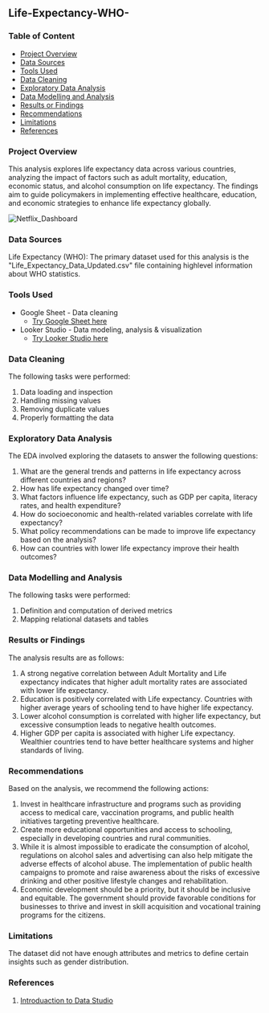 ## Life-Expectancy-WHO-

### Table of Content

- [Project Overview](#project-overview)
- [Data Sources](#data-sources)
- [Tools Used](#tools-used)
- [Data Cleaning](#data-cleaning)
- [Exploratory Data Analysis](#exploratory-data-analysis)
- [Data Modelling and Analysis](#data-modelling-and-analysis)
- [Results or Findings](#results-or-findings)
- [Recommendations](#recommendations)
- [Limitations](#limitations)
- [References](#references)

  
### Project Overview

This analysis explores life expectancy data across various countries, analyzing the impact of factors such as adult mortality, education, economic status, and alcohol consumption on life expectancy. The findings aim to guide policymakers in implementing effective healthcare, education, and economic strategies to enhance life expectancy globally.

![Netflix_Dashboard](https://github.com/AndersonOzakpo/Netflix-Dashboard/assets/169863628/8e4dcdb6-6be6-4eac-bef2-97f3bc241483)

### Data Sources

Life Expectancy (WHO): The primary dataset used for this analysis is the "Life_Expectancy_Data_Updated.csv" file containing highlevel information about WHO statistics.

### Tools Used

- Google Sheet - Data cleaning
  - [Try Google Sheet here](https://docs.google.com/spreadsheets/)
- Looker Studio - Data modeling, analysis & visualization
  - [Try Looker Studio here](https://lookerstudio.google.com/)
 
### Data Cleaning

The following tasks were performed:
1. Data loading and inspection
2. Handling missing values
3. Removing duplicate values
4. Properly formatting the data

### Exploratory Data Analysis

The EDA involved exploring the datasets to answer the following questions:
1. What are the general trends and patterns in life expectancy across different countries and regions?
2. How has life expectancy changed over time?
3. What factors influence life expectancy, such as GDP per capita, literacy rates, and health expenditure?
4. How do socioeconomic and health-related variables correlate with life expectancy?
5. What policy recommendations can be made to improve life expectancy based on the analysis?
6. How can countries with lower life expectancy improve their health outcomes?

### Data Modelling and Analysis

The following tasks were performed:
1. Definition and computation of derived metrics
2. Mapping relational datasets and tables

### Results or Findings
The analysis results are as follows:
1. A strong negative correlation between Adult Mortality and Life expectancy indicates that higher adult mortality rates are associated with lower life expectancy.
2. Education is positively correlated with Life expectancy. Countries with higher average years of schooling tend to have higher life expectancy.
3. Lower alcohol consumption is correlated with higher life expectancy, but excessive consumption leads to negative health outcomes.
4. Higher GDP per capita is associated with higher Life expectancy. Wealthier countries tend to have better healthcare systems and higher standards of living.

### Recommendations
Based on the analysis, we recommend the following actions:
1. Invest in healthcare infrastructure and programs such as providing access to medical care, vaccination programs, and public health initiatives targeting preventive healthcare.
2. Create more educational opportunities and access to schooling, especially in developing countries and rural communities.
3. While it is almost impossible to eradicate the consumption of alcohol, regulations on alcohol sales and advertising can also help mitigate the adverse effects of alcohol abuse. The implementation of public health campaigns to promote and raise awareness about the risks of excessive drinking and other positive lifestyle changes and rehabilitation.
4. Economic development should be a priority, but it should be inclusive and equitable. The government should provide favorable conditions for businesses to thrive and invest in skill acquisition and vocational training programs for the citizens.

### Limitations
The dataset did not have enough attributes and metrics to define certain insights such as gender distribution. 

### References
1. [Introduaction to Data Studio](https://analytics.google.com/analytics/academy/course/10/unit/1/lesson/3)

